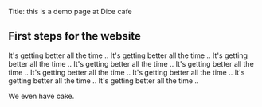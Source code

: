 Title: this is a demo page at Dice cafe

## First steps for the website

It's getting better all the time ..
It's getting better all the time ..
It's getting better all the time ..
It's getting better all the time ..
It's getting better all the time ..
It's getting better all the time ..
It's getting better all the time ..
It's getting better all the time ..
It's getting better all the time ..

We even have cake.
